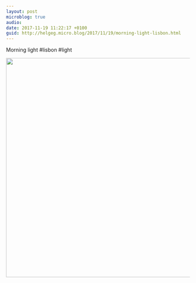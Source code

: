 ```yaml
---
layout: post
microblog: true
audio: 
date: 2017-11-19 11:22:17 +0100
guid: http://helgeg.micro.blog/2017/11/19/morning-light-lisbon.html
---
```

Morning light #lisbon #light

<img src="http://helgeg.micro.blog/uploads/2018/8d98b31066.jpg" width="600" height="600" />
